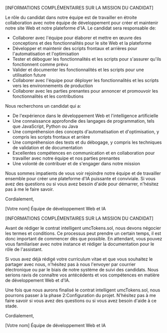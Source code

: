  [INFORMATIONS COMPLÉMENTAIRES SUR LA MISSION DU CANDIDAT]

Le rôle du candidat dans notre équipe est de travailler en étroite collaboration avec notre équipe de développement pour créer et maintenir notre site Web et notre plateforme d'IA. Le candidat sera responsable de:

* Collaborer avec l'équipe pour élaborer et mettre en œuvre des conceptions et des fonctionnalités pour le site Web et la plateforme
* Développer et maintenir des scripts frontaux et arrières pour l'automatisation et l'optimisation
* Tester et déboguer les fonctionnalités et les scripts pour s'assurer qu'ils fonctionnent comme prévu
* Valider et documenter les fonctionnalités et les scripts pour une utilisation future
* Collaborer avec l'équipe pour déployer les fonctionnalités et les scripts vers les environnements de production
* Collaborer avec les parties prenantes pour annoncer et promouvoir les fonctionnalités et les contributions

Nous recherchons un candidat qui a:

* De l'expérience dans le développement Web et l'intelligence artificielle
* Une connaissance approfondie des langages de programmation, tels que JavaScript, Python ou Java
* Une compréhension des concepts d'automatisation et d'optimisation, y compris les scripts frontaux et arrière
* Une compréhension des tests et du débogage, y compris les techniques de validation et de documentation
* Excellentes compétences en communication et en collaboration pour travailler avec notre équipe et nos parties prenantes
* Une volonté de contribuer et de s'engager dans notre mission

Nous sommes impatients de vous voir rejoindre notre équipe et de travailler ensemble pour créer une plateforme d'IA puissante et conviviale. Si vous avez des questions ou si vous avez besoin d'aide pour démarrer, n'hésitez pas à me le faire savoir.

Cordialement,

[Votre nom]
Équipe de développement Web et IA

[INFORMATIONS COMPLÉMENTAIRES SUR LA MISSION DU CANDIDAT]

Avant de rédiger le contrat intelligent umcTokens.sol, nous devons négocier les termes et conditions. Ce processus peut prendre un certain temps, il est donc important de commencer dès que possible. En attendant, vous pouvez vous familiariser avec notre instance et rédiger la documentation pour le rôle de l'assistant.

Si vous avez déjà rédigé votre curriculum vitae et que vous souhaitez le partager avec nous, n'hésitez pas à nous l'envoyer par courrier électronique ou par le biais de notre système de suivi des candidats. Nous serions ravis de connaître vos antécédents et vos compétences en matière de développement Web et d'IA.

Une fois que nous aurons finalisé le contrat intelligent umcTokens.sol, nous pourrons passer à la phase 2:Configuration du projet. N'hésitez pas à me faire savoir si vous avez des questions ou si vous avez besoin d'aide à ce stade.

Cordialement,

[Votre nom]
Équipe de développement Web et IA